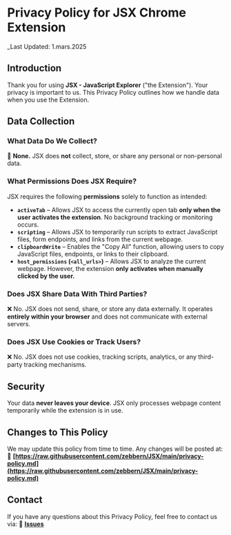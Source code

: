 # Privacy Policy for JSX Chrome Extension

_Last Updated: 1.mars.2025

## Introduction
Thank you for using **JSX - JavaScript Explorer** ("the Extension"). Your privacy is important to us. This Privacy Policy outlines how we handle data when you use the Extension.

## Data Collection
### What Data Do We Collect?
🚀 **None.** JSX does **not** collect, store, or share any personal or non-personal data.

### What Permissions Does JSX Require?
JSX requires the following **permissions** solely to function as intended:

- **`activeTab`** – Allows JSX to access the currently open tab **only when the user activates the extension**. No background tracking or monitoring occurs.
- **`scripting`** – Allows JSX to temporarily run scripts to extract JavaScript files, form endpoints, and links from the current webpage.
- **`clipboardWrite`** – Enables the "Copy All" function, allowing users to copy JavaScript files, endpoints, or links to their clipboard.
- **`host_permissions` (`<all_urls>`)** – Allows JSX to analyze the current webpage. However, the extension **only activates when manually clicked by the user.**

### Does JSX Share Data With Third Parties?
❌ No. JSX does not send, share, or store any data externally. It operates **entirely within your browser** and does not communicate with external servers.

### Does JSX Use Cookies or Track Users?
❌ No. JSX does not use cookies, tracking scripts, analytics, or any third-party tracking mechanisms.

## Security
Your data **never leaves your device**. JSX only processes webpage content temporarily while the extension is in use.

## Changes to This Policy
We may update this policy from time to time. Any changes will be posted at:
📌 **[https://raw.githubusercontent.com/zebbern/JSX/main/privacy-policy.md](https://raw.githubusercontent.com/zebbern/JSX/main/privacy-policy.md)**

## Contact
If you have any questions about this Privacy Policy, feel free to contact us via:
📧 **[Issues](https://github.com/zebbern/JSX/issues)**
